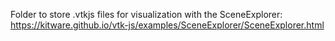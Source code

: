 Folder to store .vtkjs files for visualization with the SceneExplorer: https://kitware.github.io/vtk-js/examples/SceneExplorer/SceneExplorer.html
